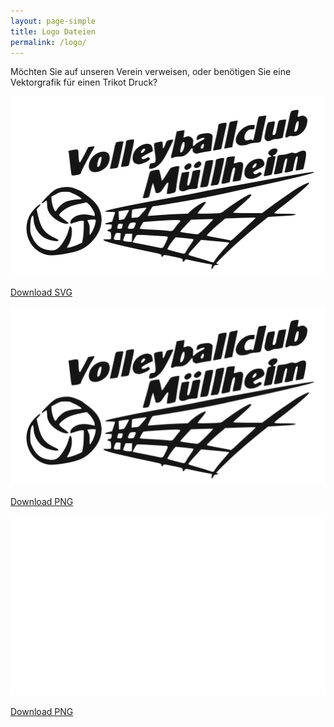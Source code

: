 ```yaml
---
layout: page-simple
title: Logo Dateien
permalink: /logo/
---
```


Möchten Sie auf unseren Verein verweisen, oder benötigen Sie eine Vektorgrafik für einen Trikot Druck?

<div class="logo-download">

<p><img src="/img/vcm-banner.svg"></p>
<p><a href="/img/vcm-banner.svg" download>Download SVG</a></p>

<p><img src="/img/vcm-banner.png"></p>
<p><a href="/img/vcm-banner.png" download>Download PNG</a></p>

<p><img src="/img/vcm-banner-white.png" class="white"></p>
<p><a href="/img/vcm-banner-white.png" download>Download PNG</a></p>

</div>
